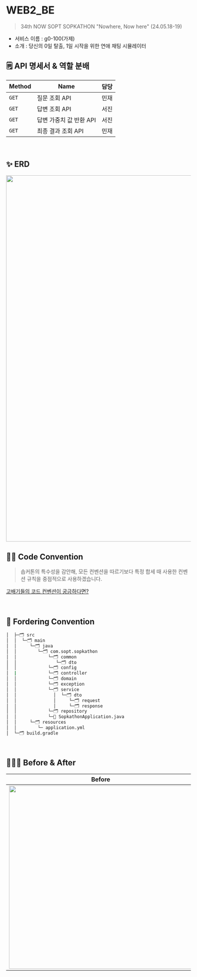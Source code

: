# WEB2_BE
> 34th NOW SOPT SOPKATHON "Nowhere, Now here" (24.05.18-19)
- 서비스 이름 : g0-100(가제)
- 소개 : 당신의 0일 탈출, 1일 시작을 위한 연애 채팅 시뮬레이터

## 🗒️ API 명세서 & 역할 분배
| Method | Name | 담당 | 
| -- | -- | -- |
| `GET` | 질문 조회 API | 민재 |
| `GET` | 답변 조회 API | 서진 |
| `GET` | 답변 가중치 값 반환 API | 서진 |
| `GET` | 최종 결과 조회 API | 민재 |

<br>

## ✨ ERD
<img width="1000" src="https://github.com/NOW-SOPT-SOPKATHON-WEB2/WEB2_BE/assets/69389288/41150a44-a82a-415e-b2ae-5607e8d8091a">

<br>

## ✍🏻 Code Convention
> 솝커톤의 특수성을 감안해, 모든 컨벤션을 따르기보다 특정 합세 때 사용한 컨벤션 규칙을 중점적으로 사용하겠습니다.

[고배기들의 코드 컨벤션이 궁금하다면?](https://naver.github.io/hackday-conventions-java/#method-verb-preposition)

<br>

## 📂 Fordering Convention
```bash
│  ├─🗂️ src  
│  │  └─🗂️ main  
│  │     └─🗂️ java  
│  │        └─🗂️ com.sopt.sopkathon  
│  │            └─🗂️ common  
│  │               └─🗂️ dto  
│  │            └─🗂️ config  
│  |            └─🗂️ controller  
│  │            └─🗂️ domain  
│  │            └─🗂️ exception  
│  │            └─🗂️ service		 		  
│  │              │  └─🗂️ dto  
│  │              │     └─🗂️ request  
│  │              │     └─🗂️ response		  
│  │            └─🗂️ repository	   
│  │            └─💽 SopkathonApplication.java  
│  │     └─🗂️ resources  
│  │        └─ application.yml  
│  └─🗂️ build.gradle   
```
<br>

## 🧑🏻‍💻 Before & After
| Before | After |
| :--: | :--: |
| <img width="500" src="https://github.com/NOW-SOPT-SOPKATHON-WEB2/WEB2_BE/assets/69389288/e917ec8f-1d08-4ec8-9a20-a5d156548ee9">  | 
